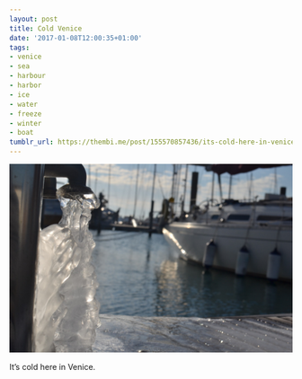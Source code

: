 ```yaml
---
layout: post
title: Cold Venice
date: '2017-01-08T12:00:35+01:00'
tags:
- venice
- sea
- harbour
- harbor
- ice
- water
- freeze
- winter
- boat
tumblr_url: https://thembi.me/post/155570857436/its-cold-here-in-venice
---
```

 ![](/files/tumblr_ojgizw4psf1tq106bo1_1280.jpg)  

It’s cold here in Venice.

